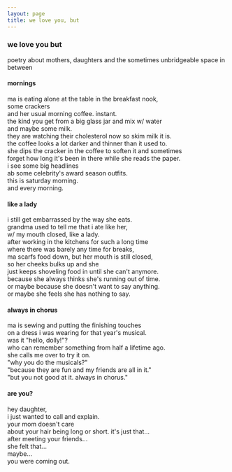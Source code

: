 ```yaml
---
layout: page
title: we love you, but
---
```


### we love you but ###
poetry about mothers, daughters and the sometimes unbridgeable space in between


#### mornings ####
ma is eating alone at the table in the breakfast nook,  
some crackers  
and her usual morning coffee. instant.  
the kind you get from a big glass jar and mix w/ water  
and maybe some milk.  
they are watching their cholesterol now so skim milk it is.  
the coffee looks a lot darker and thinner than it used to.  
she dips the cracker in the coffee to soften it and sometimes  
forget how long it's been in there while she reads the paper.  
i see some big headlines  
ab some celebrity's award season outfits.  
this is saturday morning.  
and every morning.  


#### like a lady ####
i still get embarrassed by the way she eats.  
grandma used to tell me that i ate like her,  
w/ my mouth closed, like a lady.  
after working in the kitchens for such a long time  
where there was barely any time for breaks,  
ma scarfs food down, but her mouth is still closed,  
so her cheeks bulks up and she  
just keeps shoveling food in until she can't anymore.   
because she always thinks she's running out of time.  
or maybe because she doesn't want to say anything.  
or maybe she feels she has nothing to say.  


#### always in chorus ####
ma is sewing and putting the finishing touches  
on a dress i was wearing for that year's musical.  
was it "hello, dolly!"?  
who can remember something from half a lifetime ago.  
she calls me over to try it on.   
"why you do the musicals?"  
"because they are fun and my friends are all in it."  
"but you not good at it. always in chorus."  


#### are you? ####
hey daughter,  
i just wanted to call and explain.  
your mom doesn't care  
about your hair being long or short. it's just that...   
after meeting your friends...   
she felt that...   
maybe...  
you were coming out.  


